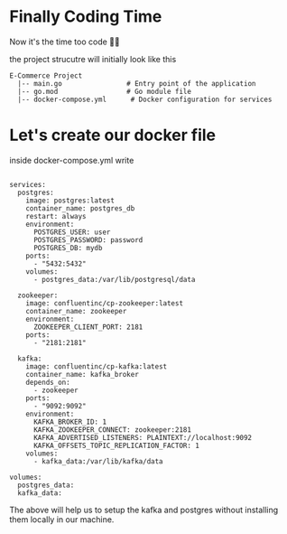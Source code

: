 # Finally Coding Time 

Now it's the time too code 💅🏻


the project strucutre will initially look like this 

```
E-Commerce Project  
  |-- main.go                # Entry point of the application  
  |-- go.mod                 # Go module file  
  |-- docker-compose.yml      # Docker configuration for services  

```

# Let's create our docker file
inside docker-compose.yml write
```

services:
  postgres:
    image: postgres:latest
    container_name: postgres_db
    restart: always
    environment:
      POSTGRES_USER: user
      POSTGRES_PASSWORD: password
      POSTGRES_DB: mydb
    ports:
      - "5432:5432"
    volumes:
      - postgres_data:/var/lib/postgresql/data

  zookeeper:
    image: confluentinc/cp-zookeeper:latest
    container_name: zookeeper
    environment:
      ZOOKEEPER_CLIENT_PORT: 2181
    ports:
      - "2181:2181"

  kafka:
    image: confluentinc/cp-kafka:latest
    container_name: kafka_broker
    depends_on:
      - zookeeper
    ports:
      - "9092:9092"
    environment:
      KAFKA_BROKER_ID: 1
      KAFKA_ZOOKEEPER_CONNECT: zookeeper:2181
      KAFKA_ADVERTISED_LISTENERS: PLAINTEXT://localhost:9092
      KAFKA_OFFSETS_TOPIC_REPLICATION_FACTOR: 1
    volumes:
      - kafka_data:/var/lib/kafka/data

volumes:
  postgres_data:
  kafka_data:

```
The above will help us to setup the kafka and postgres without installing them locally in our machine.

